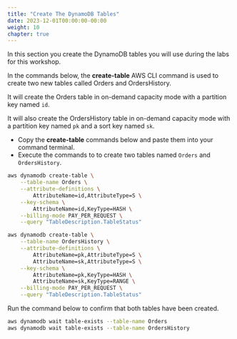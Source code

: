 ```yaml
---
title: "Create The DynamoDB Tables"
date: 2023-12-01T00:00:00-00:00
weight: 10
chapter: true
---
```


In this section you create the DynamoDB tables you will use during the labs for this workshop.

In the commands below, the **create-table** AWS CLI command is used to create two new tables called Orders and OrdersHistory.

It will create the Orders table in on-demand capacity mode with a partition key named `id`.

It will also create the OrdersHistory table in on-demand capacity mode with a partition key named `pk` and a sort key named `sk`.

* Copy the **create-table** commands below and paste them into your command terminal. 
* Execute the commands to to create two tables named `Orders` and `OrdersHistory`.

```bash
aws dynamodb create-table \
    --table-name Orders \
    --attribute-definitions \
        AttributeName=id,AttributeType=S \
    --key-schema \
        AttributeName=id,KeyType=HASH \
    --billing-mode PAY_PER_REQUEST \
    --query "TableDescription.TableStatus"

aws dynamodb create-table \
    --table-name OrdersHistory \
    --attribute-definitions \
        AttributeName=pk,AttributeType=S \
        AttributeName=sk,AttributeType=S \
    --key-schema \
        AttributeName=pk,KeyType=HASH \
        AttributeName=sk,KeyType=RANGE \
    --billing-mode PAY_PER_REQUEST \
    --query "TableDescription.TableStatus"

```

Run the command below to confirm that both tables have been created.

```bash        
aws dynamodb wait table-exists --table-name Orders
aws dynamodb wait table-exists --table-name OrdersHistory
```
